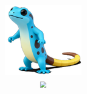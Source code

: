 <p align="center">
    <a>
        <img width="200" src="public/Gecko.png">
    </a>
</p>
<p align="center">
    <a href="https://www.apache.org/licenses/LICENSE-2.0">
        <img src="https://img.shields.io/badge/License-Apache2.0-gree?logo=apache">
    </a>
</p>